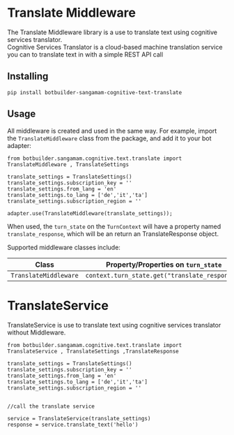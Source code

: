 # Translate Middleware

The Translate Middleware library is a use to translate text using cognitive services translator.<BR>
Cognitive Services Translator is a cloud-based machine translation service you can to translate text in with a simple REST API call

## Installing

    pip install botbuilder-sangamam-cognitive-text-translate

## Usage

All middleware is created and used in the same way. For example, import the `TranslateMiddleware` class from the package, and add it to your bot adapter:

    from botbuilder.sangamam.cognitive.text.translate import TranslateMiddleware , TranslateSettings

    translate_settings = TranslateSettings()
    translate_settings.subscription_key = ''
    translate_settings.from_lang = 'en'
    translate_settings.to_lang = ['de','it','ta']
    translate_settings.subscription_region = ''

    adapter.use(TranslateMiddleware(translate_settings));

When used, the `turn_state` on the `TurnContext` will have a property named `translate_response`, which will be an return an TranslateResponse object.

Supported middleware classes include:

| Class | Property/Properties on `turn_state` |
| ---- | ----------- |
| `TranslateMiddleware` | `context.turn_state.get("translate_response")` |

# TranslateService
TranslateService is use to translate text using cognitive services translator without Middleware.
    
    from botbuilder.sangamam.cognitive.text.translate import TranslateService , TranslateSettings ,TranslateResponse

    translate_settings = TranslateSettings()
    translate_settings.subscription_key = ''
    translate_settings.from_lang = 'en'
    translate_settings.to_lang = ['de','it','ta']
    translate_settings.subscription_region = ''
    
    
    //call the translate service 
    
    service = TranslateService(translate_settings)
    response = service.translate_text('hello')
    
